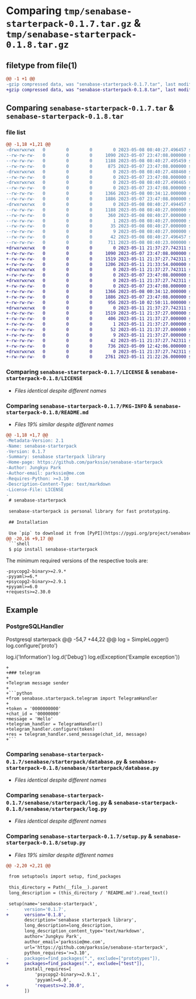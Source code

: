 # Comparing `tmp/senabase-starterpack-0.1.7.tar.gz` & `tmp/senabase-starterpack-0.1.8.tar.gz`

## filetype from file(1)

```diff
@@ -1 +1 @@
-gzip compressed data, was "senabase-starterpack-0.1.7.tar", last modified: Mon May  8 08:40:27 2023, max compression
+gzip compressed data, was "senabase-starterpack-0.1.8.tar", last modified: Thu May 11 21:37:27 2023, max compression
```

## Comparing `senabase-starterpack-0.1.7.tar` & `senabase-starterpack-0.1.8.tar`

### file list

```diff
@@ -1,18 +1,21 @@
-drwxrwxrwx   0        0        0        0 2023-05-08 08:40:27.496457 senabase-starterpack-0.1.7/
--rw-rw-rw-   0        0        0     1090 2023-05-07 23:47:08.000000 senabase-starterpack-0.1.7/LICENSE
--rw-rw-rw-   0        0        0     1188 2023-05-08 08:40:27.495459 senabase-starterpack-0.1.7/PKG-INFO
--rw-rw-rw-   0        0        0      875 2023-05-07 23:47:08.000000 senabase-starterpack-0.1.7/README.md
-drwxrwxrwx   0        0        0        0 2023-05-08 08:40:27.488460 senabase-starterpack-0.1.7/senabase/
--rw-rw-rw-   0        0        0        0 2023-05-07 23:47:08.000000 senabase-starterpack-0.1.7/senabase/__init__.py
-drwxrwxrwx   0        0        0        0 2023-05-08 08:40:27.490465 senabase-starterpack-0.1.7/senabase/starterpack/
--rw-rw-rw-   0        0        0        0 2023-05-07 23:47:08.000000 senabase-starterpack-0.1.7/senabase/starterpack/__init__.py
--rw-rw-rw-   0        0        0     1366 2023-05-08 00:34:12.000000 senabase-starterpack-0.1.7/senabase/starterpack/database.py
--rw-rw-rw-   0        0        0     1886 2023-05-07 23:47:08.000000 senabase-starterpack-0.1.7/senabase/starterpack/log.py
-drwxrwxrwx   0        0        0        0 2023-05-08 08:40:27.494457 senabase-starterpack-0.1.7/senabase_starterpack.egg-info/
--rw-rw-rw-   0        0        0     1188 2023-05-08 08:40:27.000000 senabase-starterpack-0.1.7/senabase_starterpack.egg-info/PKG-INFO
--rw-rw-rw-   0        0        0      360 2023-05-08 08:40:27.000000 senabase-starterpack-0.1.7/senabase_starterpack.egg-info/SOURCES.txt
--rw-rw-rw-   0        0        0        1 2023-05-08 08:40:27.000000 senabase-starterpack-0.1.7/senabase_starterpack.egg-info/dependency_links.txt
--rw-rw-rw-   0        0        0       35 2023-05-08 08:40:27.000000 senabase-starterpack-0.1.7/senabase_starterpack.egg-info/requires.txt
--rw-rw-rw-   0        0        0        9 2023-05-08 08:40:27.000000 senabase-starterpack-0.1.7/senabase_starterpack.egg-info/top_level.txt
--rw-rw-rw-   0        0        0       42 2023-05-08 08:40:27.496457 senabase-starterpack-0.1.7/setup.cfg
--rw-rw-rw-   0        0        0      711 2023-05-08 08:40:23.000000 senabase-starterpack-0.1.7/setup.py
+drwxrwxrwx   0        0        0        0 2023-05-11 21:37:27.742311 senabase-starterpack-0.1.8/
+-rw-rw-rw-   0        0        0     1090 2023-05-07 23:47:08.000000 senabase-starterpack-0.1.8/LICENSE
+-rw-rw-rw-   0        0        0     1519 2023-05-11 21:37:27.742311 senabase-starterpack-0.1.8/PKG-INFO
+-rw-rw-rw-   0        0        0     1206 2023-05-11 21:33:54.000000 senabase-starterpack-0.1.8/README.md
+drwxrwxrwx   0        0        0        0 2023-05-11 21:37:27.742311 senabase-starterpack-0.1.8/senabase/
+-rw-rw-rw-   0        0        0        0 2023-05-07 23:47:08.000000 senabase-starterpack-0.1.8/senabase/__init__.py
+drwxrwxrwx   0        0        0        0 2023-05-11 21:37:27.742311 senabase-starterpack-0.1.8/senabase/starterpack/
+-rw-rw-rw-   0        0        0        0 2023-05-07 23:47:08.000000 senabase-starterpack-0.1.8/senabase/starterpack/__init__.py
+-rw-rw-rw-   0        0        0     1366 2023-05-08 00:34:12.000000 senabase-starterpack-0.1.8/senabase/starterpack/database.py
+-rw-rw-rw-   0        0        0     1886 2023-05-07 23:47:08.000000 senabase-starterpack-0.1.8/senabase/starterpack/log.py
+-rw-rw-rw-   0        0        0      956 2023-05-10 02:50:11.000000 senabase-starterpack-0.1.8/senabase/starterpack/telegram.py
+drwxrwxrwx   0        0        0        0 2023-05-11 21:37:27.742311 senabase-starterpack-0.1.8/senabase_starterpack.egg-info/
+-rw-rw-rw-   0        0        0     1519 2023-05-11 21:37:27.000000 senabase-starterpack-0.1.8/senabase_starterpack.egg-info/PKG-INFO
+-rw-rw-rw-   0        0        0      406 2023-05-11 21:37:27.000000 senabase-starterpack-0.1.8/senabase_starterpack.egg-info/SOURCES.txt
+-rw-rw-rw-   0        0        0        1 2023-05-11 21:37:27.000000 senabase-starterpack-0.1.8/senabase_starterpack.egg-info/dependency_links.txt
+-rw-rw-rw-   0        0        0       52 2023-05-11 21:37:27.000000 senabase-starterpack-0.1.8/senabase_starterpack.egg-info/requires.txt
+-rw-rw-rw-   0        0        0        9 2023-05-11 21:37:27.000000 senabase-starterpack-0.1.8/senabase_starterpack.egg-info/top_level.txt
+-rw-rw-rw-   0        0        0       42 2023-05-11 21:37:27.742311 senabase-starterpack-0.1.8/setup.cfg
+-rw-rw-rw-   0        0        0      736 2023-05-09 12:42:06.000000 senabase-starterpack-0.1.8/setup.py
+drwxrwxrwx   0        0        0        0 2023-05-11 21:37:27.742311 senabase-starterpack-0.1.8/test/
+-rw-rw-rw-   0        0        0     2761 2023-05-11 21:22:26.000000 senabase-starterpack-0.1.8/test/test.py
```

### Comparing `senabase-starterpack-0.1.7/LICENSE` & `senabase-starterpack-0.1.8/LICENSE`

 * *Files identical despite different names*

### Comparing `senabase-starterpack-0.1.7/PKG-INFO` & `senabase-starterpack-0.1.8/README.md`

 * *Files 19% similar despite different names*

```diff
@@ -1,18 +1,7 @@
-Metadata-Version: 2.1
-Name: senabase-starterpack
-Version: 0.1.7
-Summary: senabase starterpack library
-Home-page: https://github.com/parkssie/senabase-starterpack
-Author: Jungkyu Park
-Author-email: parkssie@me.com
-Requires-Python: >=3.10
-Description-Content-Type: text/markdown
-License-File: LICENSE
-
 # senabase-starterpack
 
 senabase-starterpack is personal library for fast prototyping.
 
 ## Installation
 
 Use `pip` to download it from [PyPI](https://pypi.org/project/senabase-starterpack/)
@@ -20,16 +9,17 @@
 ```shell
 $ pip install senabase-starterpack
 ```
 
 The minimum required versions of the respective tools are:
 
 ```
-psycopg2-binary>=2.9.*
-pyyaml>=6.*
+psycopg2-binary>=2.9.1
+pyyaml>=6.0
+requests>=2.30.0
 ```
 
 ## Example
 
 ### PostgreSQLHandler
 
 Postgresql starterpack
@@ -54,7 +44,22 @@
 log = SimpleLogger()
 log.configure('proto')
 
 log.i('Information')
 log.d('Debug')
 log.e(Exception('Example exception'))
 ```
+
+### telegram
+
+Telegram message sender
+
+```python
+from senabase.starterpack.telegram import TelegramHandler
+
+token = '0000000000'
+chat_id = '00000000'
+message = 'Hello'
+telegram_handler = TelegramHandler()
+telegram_handler.configure(token)
+res = telegram_handler.send_message(chat_id, message)
+```
```

### Comparing `senabase-starterpack-0.1.7/senabase/starterpack/database.py` & `senabase-starterpack-0.1.8/senabase/starterpack/database.py`

 * *Files identical despite different names*

### Comparing `senabase-starterpack-0.1.7/senabase/starterpack/log.py` & `senabase-starterpack-0.1.8/senabase/starterpack/log.py`

 * *Files identical despite different names*

### Comparing `senabase-starterpack-0.1.7/setup.py` & `senabase-starterpack-0.1.8/setup.py`

 * *Files 19% similar despite different names*

```diff
@@ -2,20 +2,21 @@
 
 from setuptools import setup, find_packages
 
 this_directory = Path(__file__).parent
 long_description = (this_directory / 'README.md').read_text()
 
 setup(name='senabase-starterpack',
-      version='0.1.7',
+      version='0.1.8',
       description='senabase starterpack library',
       long_description=long_description,
       long_description_content_type='text/markdown',
       author='Jungkyu Park',
       author_email='parkssie@me.com',
       url='https://github.com/parkssie/senabase-starterpack',
       python_requires='>=3.10',
-      packages=find_packages(".", exclude=["prototypes"]),
+      packages=find_packages(".", exclude=["test"]),
       install_requires=[
           'psycopg2-binary>=2.9.1',
           'pyyaml>=6.0',
+          'requests>=2.30.0',
       ])
```

